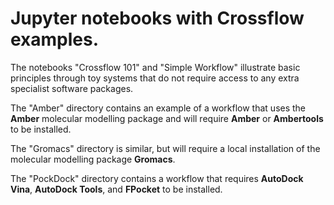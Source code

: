 # Jupyter notebooks with Crossflow examples.

The notebooks "Crossflow 101" and "Simple Workflow" illustrate basic principles through toy systems that do not require access to any extra specialist software packages.

The "Amber" directory contains an example of a workflow that uses the **Amber** molecular modelling package and will require **Amber** or **Ambertools** to be installed.

The "Gromacs" directory is similar, but will require a local installation of the molecular modelling package **Gromacs**.

The "PockDock" directory contains a workflow that requires **AutoDock Vina**, **AutoDock Tools**, and **FPocket** to be installed.
